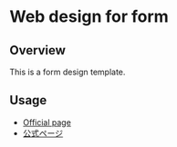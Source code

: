 # Web design for form

## Overview

This is a form design template.


## Usage

- [Official page](https://it.noknow.info/en/project/noknow-web-design/component/form)
- [公式ページ](https://it.noknow.info/ja/project/noknow-web-design/component/form)
